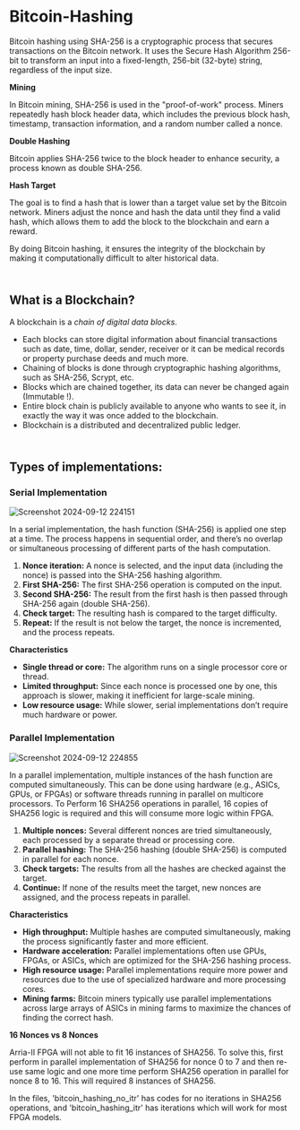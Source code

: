 # Bitcoin-Hashing
Bitcoin hashing using SHA-256 is a cryptographic process that secures transactions on the Bitcoin network. It uses the Secure Hash Algorithm 256-bit to transform an input into a fixed-length, 256-bit (32-byte) string, regardless of the input size.

**Mining**

In Bitcoin mining, SHA-256 is used in the "proof-of-work" process. Miners repeatedly hash block header data, which includes the previous block hash, timestamp, transaction information, and a random number called a nonce.

**Double Hashing**

Bitcoin applies SHA-256 twice to the block header to enhance security, a process known as double SHA-256.

**Hash Target**

The goal is to find a hash that is lower than a target value set by the Bitcoin network. Miners adjust the nonce and hash the data until they find a valid hash, which allows them to add the block to the blockchain and earn a reward.

By doing Bitcoin hashing, it ensures the integrity of the blockchain by making it computationally difficult to alter historical data.

## <br>What is a **Blockchain**?<br/>

A blockchain is a _chain of digital data blocks_.

- Each blocks can store digital information about financial transactions such as date, time, dollar, sender, receiver or it can be medical records or property purchase deeds and much more.
- Chaining of blocks is done through cryptographic hashing algorithms, such as SHA-256, Scrypt, etc.
- Blocks which are chained together, its data can never be changed again (Immutable !).
- Entire block chain is publicly available to anyone who wants to see it, in exactly the way it was once added to the blockchain.
- Blockchain is a distributed and decentralized public ledger. 

## <br>**Types of implementations:**<br/>
### **Serial Implementation**

![Screenshot 2024-09-12 224151](https://github.com/user-attachments/assets/7bf4330b-bc34-498b-b7e5-b82e59952965)

In a serial implementation, the hash function (SHA-256) is applied one step at a time. The process happens in sequential order, and there’s no overlap or simultaneous processing of different parts of the hash computation.

1. **Nonce iteration:** A nonce is selected, and the input data (including the nonce) is passed into the SHA-256 hashing algorithm.
2. **First SHA-256:** The first SHA-256 operation is computed on the input.
3. **Second SHA-256:** The result from the first hash is then passed through SHA-256 again (double SHA-256).
4. **Check target:** The resulting hash is compared to the target difficulty.
5. **Repeat:** If the result is not below the target, the nonce is incremented, and the process repeats.

**Characteristics**

- **Single thread or core:** The algorithm runs on a single processor core or thread.
- **Limited throughput:** Since each nonce is processed one by one, this approach is slower, making it inefficient for large-scale mining.
- **Low resource usage:** While slower, serial implementations don’t require much hardware or power.

### **Parallel Implementation**

![Screenshot 2024-09-12 224855](https://github.com/user-attachments/assets/75cce849-5faa-44e0-826f-4159b2cb3ac7)

In a parallel implementation, multiple instances of the hash function are computed simultaneously. This can be done using hardware (e.g., ASICs, GPUs, or FPGAs) or software threads running in parallel on multicore processors. To Perform 16 SHA256 operations in parallel, 16 copies of SHA256 logic is required and this will consume more logic within FPGA.

1. **Multiple nonces:** Several different nonces are tried simultaneously, each processed by a separate thread or processing core.
2. **Parallel hashing:** The SHA-256 hashing (double SHA-256) is computed in parallel for each nonce.
3. **Check targets:** The results from all the hashes are checked against the target.
4. **Continue:** If none of the results meet the target, new nonces are assigned, and the process repeats in parallel.

**Characteristics**

- **High throughput:** Multiple hashes are computed simultaneously, making the process significantly faster and more efficient.
- **Hardware acceleration:** Parallel implementations often use GPUs, FPGAs, or ASICs, which are optimized for the SHA-256 hashing process.
- **High resource usage:** Parallel implementations require more power and resources due to the use of specialized hardware and more processing cores.
- **Mining farms:** Bitcoin miners typically use parallel implementations across large arrays of ASICs in mining farms to maximize the chances of finding the correct hash.

**16 Nonces vs 8 Nonces**

Arria-II FPGA will not able to fit 16 instances of SHA256. To solve this, first perform in parallel implementation of SHA256 for nonce 0 to 7 and then re-use same logic and one more time perform SHA256 operation in parallel for nonce 8 to 16. This will required 8 instances of SHA256.

In the files, 'bitcoin_hashing_no_itr' has codes for no iterations in SHA256 operations, and 'bitcoin_hashing_itr' has iterations which will work for most FPGA models.

